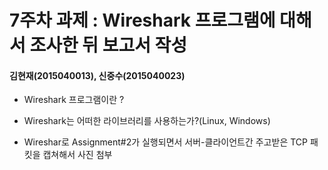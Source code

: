 7주차 과제 : Wireshark 프로그램에 대해서 조사한 뒤 보고서 작성
===
#### 김현재(2015040013), 신중수(2015040023)


* Wireshark 프로그램이란 ?

* Wireshark는 어떠한 라이브러리를 사용하는가?(Linux, Windows)

* Wireshar로 Assignment#2가 실행되면서 서버-클라이언트간 주고받은 TCP 패킷을 캡쳐해서 사진 첨부
